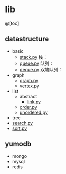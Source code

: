 # lib

@[toc]

## datastructure
* basic
  * [stack.py](../../lib/datastructure/basic/stack.py)
    栈：
  * [queue.py](../../lib/datastructure/basic/queue.py)
    队列：
  * [deque.py](../../lib/datastructure/basic/deque.py)
    双端队列：
* graph
  * [graph.py](../../lib/datastructure/graph/graph.py)
  * [vertex.py](../../lib/datastructure/graph/vertex.py)
* list
  * abstract
    * [link.py](../../lib/datastructure/list/abstract/link.py)
  * [order.py](../../lib/datastructure/list/order.py)
  * [unordered.py](../../lib/datastructure/list/unordered.py)
* tree
* [search.py](../../lib/datastructure/search.py)
* [sort.py](../../lib/datastructure/sort.py)
## yumodb
* mongo
* mysql
* redis